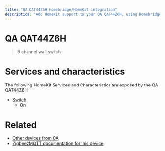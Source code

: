 ```yaml
---
title: "QA QAT44Z6H Homebridge/HomeKit integration"
description: "Add HomeKit support to your QA QAT44Z6H, using Homebridge, Zigbee2MQTT and homebridge-z2m."
---
```

<!---
This file has been GENERATED using src/docgen/docgen.ts
DO NOT EDIT THIS FILE MANUALLY!
-->
# QA QAT44Z6H
> 6 channel wall switch


# Services and characteristics
The following HomeKit Services and Characteristics are exposed by
the QA QAT44Z6H

* [Switch](../../switch.md)
  * On


# Related
* [Other devices from QA](../index.md#qa)
* [Zigbee2MQTT documentation for this device](https://www.zigbee2mqtt.io/devices/QAT44Z6H.html)
